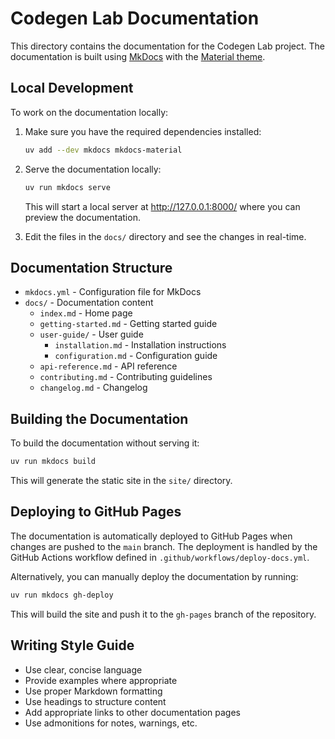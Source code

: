 # Codegen Lab Documentation

This directory contains the documentation for the Codegen Lab project. The documentation is built using [MkDocs](https://www.mkdocs.org/) with the [Material theme](https://squidfunk.github.io/mkdocs-material/).

## Local Development

To work on the documentation locally:

1. Make sure you have the required dependencies installed:

   ```bash
   uv add --dev mkdocs mkdocs-material
   ```

2. Serve the documentation locally:

   ```bash
   uv run mkdocs serve
   ```

   This will start a local server at http://127.0.0.1:8000/ where you can preview the documentation.

3. Edit the files in the `docs/` directory and see the changes in real-time.

## Documentation Structure

- `mkdocs.yml` - Configuration file for MkDocs
- `docs/` - Documentation content
  - `index.md` - Home page
  - `getting-started.md` - Getting started guide
  - `user-guide/` - User guide
    - `installation.md` - Installation instructions
    - `configuration.md` - Configuration guide
  - `api-reference.md` - API reference
  - `contributing.md` - Contributing guidelines
  - `changelog.md` - Changelog

## Building the Documentation

To build the documentation without serving it:

```bash
uv run mkdocs build
```

This will generate the static site in the `site/` directory.

## Deploying to GitHub Pages

The documentation is automatically deployed to GitHub Pages when changes are pushed to the `main` branch. The deployment is handled by the GitHub Actions workflow defined in `.github/workflows/deploy-docs.yml`.

Alternatively, you can manually deploy the documentation by running:

```bash
uv run mkdocs gh-deploy
```

This will build the site and push it to the `gh-pages` branch of the repository.

## Writing Style Guide

- Use clear, concise language
- Provide examples where appropriate
- Use proper Markdown formatting
- Use headings to structure content
- Add appropriate links to other documentation pages
- Use admonitions for notes, warnings, etc.
